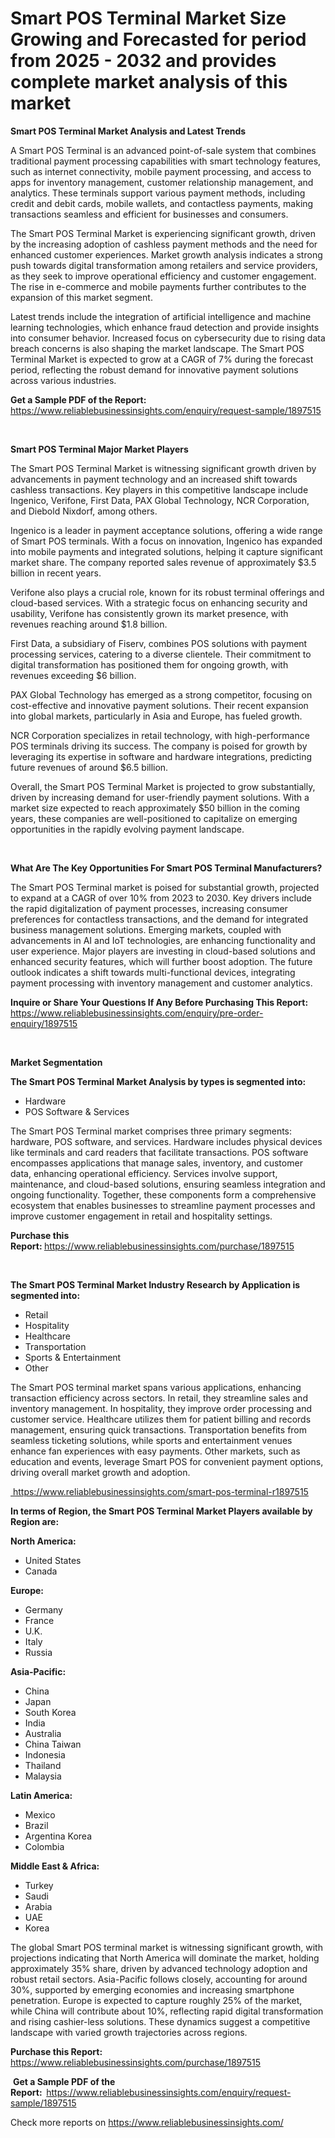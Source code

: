 <p><h1>Smart POS Terminal Market Size Growing and Forecasted for period from 2025 - 2032 and provides complete market analysis of this market</h1></p><p><strong>Smart POS Terminal Market Analysis and Latest Trends</strong></p>
<p><p>A Smart POS Terminal is an advanced point-of-sale system that combines traditional payment processing capabilities with smart technology features, such as internet connectivity, mobile payment processing, and access to apps for inventory management, customer relationship management, and analytics. These terminals support various payment methods, including credit and debit cards, mobile wallets, and contactless payments, making transactions seamless and efficient for businesses and consumers.</p><p>The Smart POS Terminal Market is experiencing significant growth, driven by the increasing adoption of cashless payment methods and the need for enhanced customer experiences. Market growth analysis indicates a strong push towards digital transformation among retailers and service providers, as they seek to improve operational efficiency and customer engagement. The rise in e-commerce and mobile payments further contributes to the expansion of this market segment.</p><p>Latest trends include the integration of artificial intelligence and machine learning technologies, which enhance fraud detection and provide insights into consumer behavior. Increased focus on cybersecurity due to rising data breach concerns is also shaping the market landscape. The Smart POS Terminal Market is expected to grow at a CAGR of 7% during the forecast period, reflecting the robust demand for innovative payment solutions across various industries.</p></p>
<p><strong>Get a Sample PDF of the Report:&nbsp;</strong> <a href="https://www.reliablebusinessinsights.com/enquiry/request-sample/1897515?utm_campaign=2440&utm_medium=2&utm_source=Github&utm_content=ia&utm_term=08042025&utm_id=smart-pos-terminal">https://www.reliablebusinessinsights.com/enquiry/request-sample/1897515</a></p>
<p>&nbsp;</p>
<p><strong>Smart POS Terminal Major Market Players</strong></p>
<p><p>The Smart POS Terminal Market is witnessing significant growth driven by advancements in payment technology and an increased shift towards cashless transactions. Key players in this competitive landscape include Ingenico, Verifone, First Data, PAX Global Technology, NCR Corporation, and Diebold Nixdorf, among others.</p><p>Ingenico is a leader in payment acceptance solutions, offering a wide range of Smart POS terminals. With a focus on innovation, Ingenico has expanded into mobile payments and integrated solutions, helping it capture significant market share. The company reported sales revenue of approximately $3.5 billion in recent years.</p><p>Verifone also plays a crucial role, known for its robust terminal offerings and cloud-based services. With a strategic focus on enhancing security and usability, Verifone has consistently grown its market presence, with revenues reaching around $1.8 billion.</p><p>First Data, a subsidiary of Fiserv, combines POS solutions with payment processing services, catering to a diverse clientele. Their commitment to digital transformation has positioned them for ongoing growth, with revenues exceeding $6 billion.</p><p>PAX Global Technology has emerged as a strong competitor, focusing on cost-effective and innovative payment solutions. Their recent expansion into global markets, particularly in Asia and Europe, has fueled growth.</p><p>NCR Corporation specializes in retail technology, with high-performance POS terminals driving its success. The company is poised for growth by leveraging its expertise in software and hardware integrations, predicting future revenues of around $6.5 billion.</p><p>Overall, the Smart POS Terminal Market is projected to grow substantially, driven by increasing demand for user-friendly payment solutions. With a market size expected to reach approximately $50 billion in the coming years, these companies are well-positioned to capitalize on emerging opportunities in the rapidly evolving payment landscape.</p></p>
<p>&nbsp;</p>
<p><strong>What Are The Key Opportunities For Smart POS Terminal Manufacturers?</strong></p>
<p><p>The Smart POS Terminal market is poised for substantial growth, projected to expand at a CAGR of over 10% from 2023 to 2030. Key drivers include the rapid digitalization of payment processes, increasing consumer preferences for contactless transactions, and the demand for integrated business management solutions. Emerging markets, coupled with advancements in AI and IoT technologies, are enhancing functionality and user experience. Major players are investing in cloud-based solutions and enhanced security features, which will further boost adoption. The future outlook indicates a shift towards multi-functional devices, integrating payment processing with inventory management and customer analytics.</p></p>
<p><strong>Inquire or Share Your Questions If Any Before Purchasing This Report:</strong> <a href="https://www.reliablebusinessinsights.com/enquiry/pre-order-enquiry/1897515?utm_campaign=2440&utm_medium=2&utm_source=Github&utm_content=ia&utm_term=08042025&utm_id=smart-pos-terminal">https://www.reliablebusinessinsights.com/enquiry/pre-order-enquiry/1897515</a></p>
<p>&nbsp;</p>
<p><strong>Market Segmentation</strong></p>
<p><strong>The Smart POS Terminal Market Analysis by types is segmented into:</strong></p>
<p><ul><li>Hardware</li><li>POS Software & Services</li></ul></p>
<p><p>The Smart POS Terminal market comprises three primary segments: hardware, POS software, and services. Hardware includes physical devices like terminals and card readers that facilitate transactions. POS software encompasses applications that manage sales, inventory, and customer data, enhancing operational efficiency. Services involve support, maintenance, and cloud-based solutions, ensuring seamless integration and ongoing functionality. Together, these components form a comprehensive ecosystem that enables businesses to streamline payment processes and improve customer engagement in retail and hospitality settings.</p></p>
<p><strong>Purchase this Report:&nbsp;</strong><a href="https://www.reliablebusinessinsights.com/purchase/1897515?utm_campaign=2440&utm_medium=2&utm_source=Github&utm_content=ia&utm_term=08042025&utm_id=smart-pos-terminal">https://www.reliablebusinessinsights.com/purchase/1897515</a></p>
<p>&nbsp;</p>
<p><strong>The Smart POS Terminal Market Industry Research by Application is segmented into:</strong></p>
<p><ul><li>Retail</li><li>Hospitality</li><li>Healthcare</li><li>Transportation</li><li>Sports & Entertainment</li><li>Other</li></ul></p>
<p><p>The Smart POS terminal market spans various applications, enhancing transaction efficiency across sectors. In retail, they streamline sales and inventory management. In hospitality, they improve order processing and customer service. Healthcare utilizes them for patient billing and records management, ensuring quick transactions. Transportation benefits from seamless ticketing solutions, while sports and entertainment venues enhance fan experiences with easy payments. Other markets, such as education and events, leverage Smart POS for convenient payment options, driving overall market growth and adoption.</p></p>
<p><a href="https://www.reliablebusinessinsights.com/smart-pos-terminal-r1897515?utm_campaign=2440&utm_medium=2&utm_source=Github&utm_content=ia&utm_term=08042025&utm_id=smart-pos-terminal">&nbsp;https://www.reliablebusinessinsights.com/smart-pos-terminal-r1897515</a></p>
<p><strong>In terms of Region, the Smart POS Terminal Market Players available by Region are:</strong></p>
<p>
    <p> <strong> North America: </strong>
        <ul>
            <li>United States</li>
            <li>Canada</li>
        </ul>
        </p> 
    <p> <strong> Europe: </strong>
        <ul>
            <li>Germany</li>
            <li>France</li>
            <li>U.K.</li>
            <li>Italy</li>
            <li>Russia</li>
        </ul>
        </p> 
    <p> <strong> Asia-Pacific: </strong>
        <ul>
            <li>China</li>
            <li>Japan</li>
            <li>South Korea</li>
            <li>India</li>
            <li>Australia</li>
            <li>China Taiwan</li>
            <li>Indonesia</li>
            <li>Thailand</li>
            <li>Malaysia</li>
        </ul>
        </p> 
    <p> <strong> Latin America: </strong>
        <ul>
            <li>Mexico</li>
            <li>Brazil</li>
            <li>Argentina Korea</li>
            <li>Colombia</li>
        </ul>
        </p> 
    <p> <strong> Middle East & Africa: </strong>
        <ul>
            <li>Turkey</li>
            <li>Saudi</li>
            <li>Arabia</li>
            <li>UAE</li>
            <li>Korea</li>
        </ul>
    </p>
    </p>
<p><p>The global Smart POS terminal market is witnessing significant growth, with projections indicating that North America will dominate the market, holding approximately 35% share, driven by advanced technology adoption and robust retail sectors. Asia-Pacific follows closely, accounting for around 30%, supported by emerging economies and increasing smartphone penetration. Europe is expected to capture roughly 25% of the market, while China will contribute about 10%, reflecting rapid digital transformation and rising cashier-less solutions. These dynamics suggest a competitive landscape with varied growth trajectories across regions.</p></p>
<p><strong>Purchase this Report: </strong><a href="https://www.reliablebusinessinsights.com/purchase/1897515?utm_campaign=2440&utm_medium=2&utm_source=Github&utm_content=ia&utm_term=08042025&utm_id=smart-pos-terminal">https://www.reliablebusinessinsights.com/purchase/1897515</a></p>
<p>&nbsp;<strong>Get a Sample PDF of the Report:&nbsp;&nbsp;</strong><a href="https://www.reliablebusinessinsights.com/enquiry/request-sample/1897515?utm_campaign=2440&utm_medium=2&utm_source=Github&utm_content=ia&utm_term=08042025&utm_id=smart-pos-terminal">https://www.reliablebusinessinsights.com/enquiry/request-sample/1897515</a></p>
<p><strong></strong></p>
<p>Check more reports on <a href="https://www.reliablebusinessinsights.com/?utm_campaign=2440&utm_medium=2&utm_source=Github&utm_content=ia&utm_term=08042025&utm_id=smart-pos-terminal">https://www.reliablebusinessinsights.com/</a></p>